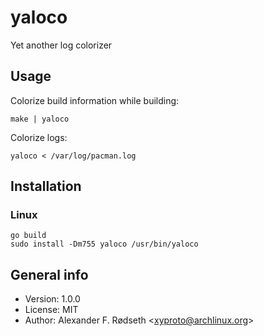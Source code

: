 # yaloco

Yet another log colorizer

## Usage

Colorize build information while building:

    make | yaloco

Colorize logs:

    yaloco < /var/log/pacman.log

## Installation

### Linux

    go build
    sudo install -Dm755 yaloco /usr/bin/yaloco

## General info

* Version: 1.0.0
* License: MIT
* Author: Alexander F. Rødseth &lt;xyproto@archlinux.org&gt;
